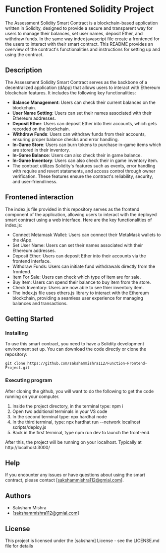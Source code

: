 # Function Frontened Solidity Project

The Assessment Solidity Smart Contract is a blockchain-based application written in Solidity, designed to provide a secure and transparent way for users to manage their balances, set user names, deposit Ether, and withdraw funds. In the same way index javascript file create a frontened for the users to interact with their smart contract.
This README provides an overview of the contract's functionalities and instructions for setting up and using the contract.

## Description

The Assessment Solidity Smart Contract serves as the backbone of a decentralized application (dApp) that allows users to interact with Ethereum blockchain features. It includes the following key functionalities:

* **Balance Management**: Users can check their current balances on the blockchain.
* **User Name Setting**: Users can set their names associated with their Ethereum addresses.
* **Deposit Ether**: Users can deposit Ether into their accounts, which gets recorded on the blockchain.
* **Withdraw Funds**: Users can withdraw funds from their accounts, ensuring proper balance checks and error handling.
* **In-Game Store**: Users can burn tokens to purchase in-game items which are stored in their inventory.
* **In-Game Balance**: Users can also check their in game balance.
* **In-Game Inventory**: Users can also check their in game inventory item.
* The contract utilizes Solidity's features such as events, error handling with require and revert statements, and access control through owner verification. These features ensure the contract's reliability, security, and user-friendliness.

## Frontened interaction
The index.js file provided in this repository serves as the frontend component of the application, allowing users to interact with the deployed smart contract using a web interface. Here are the key functionalities of index.js:

* Connect Metamask Wallet: Users can connect their MetaMask wallets to the dApp.
* Set User Name: Users can set their names associated with their Ethereum addresses.
* Deposit Ether: Users can deposit Ether into their accounts via the frontend interface.
* Withdraw Funds: Users can initiate fund withdrawals directly from the frontend.
* Item For Sale: Users can check which type of item are for sale.
* Buy Item: Users can spend their balance to buy item from the store.
* Check Inventory: Users are now able to see thier inventory item.
* The index.js file uses ethers.js library to interact with the Ethereum blockchain, providing a seamless user experience for managing balances and transactions.

## Getting Started

### Installing

To use this smart contract, you need to have a Solidity development environment set up. You can download the code directly or clone the repository:
```
git clone https://github.com/sakshammishra112/Function-Frontend-Project.git
```
### Executing program

After cloning the github, you will want to do the following to get the code running on your computer.

1. Inside the project directory, in the terminal type: npm i
2. Open two additional terminals in your VS code
3. In the second terminal type: npx hardhat node
4. In the third terminal, type: npx hardhat run --network localhost scripts/deploy.js
5. Back in the first terminal, type npm run dev to launch the front-end.

After this, the project will be running on your localhost. 
Typically at http://localhost:3000/

## Help
If you encounter any issues or have questions about using the smart contract, please contact [sakshammishra112@gmial.com].

## Authors

* Saksham Mishra
* [sakshammishra112@gmial.com]

## License

This project is licensed under the [saksham] License - see the LICENSE.md file for details
